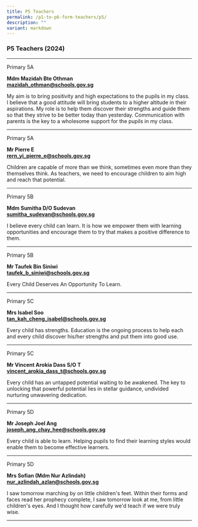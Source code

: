 ```yaml
---
title: P5 Teachers
permalink: /p1-to-p6-form-teachers/p5/
description: ""
variant: markdown
---
```

### P5 Teachers (2024)

* * *

Primary 5A

**Mdm Mazidah Bte Othman** <br>
[**mazidah_othman@schools.gov.sg**](mailto:mazidah_othman@schools.gov.sg)

My aim is to bring positivity and high expectations to the pupils in my class. I believe that a good attitude will bring students to a higher altitude in their aspirations. My role is to help them discover their strengths and guide them so that they strive to be better today than yesterday. Communication with parents is the key to a wholesome support for the pupils in my class.

* * *
Primary 5A

**Mr Pierre E** <br>
[**rern_yi_pierre_e@schools.gov.sg**](mailto:rern_yi_pierre_e@schools.gov.sg)

Children are capable of more than we think, sometimes even more than they themselves think. As teachers, we need to encourage children to aim high and reach that potential.

* * *
Primary 5B

**Mdm Sumitha D/O Sudevan** <br>
[**sumitha_sudevan@schools.gov.sg**](mailto:sumitha_sudevan@schools.gov.sg)

I believe every child can learn. It is how we empower them with learning opportunities and encourage them to try that makes a positive difference to them.

* * *
Primary 5B

**Mr Taufek Bin Siniwi** <br>
[**taufek_b_siniwi@schools.gov.sg**](mailto:taufek_b_siniwi@schools.gov.sg)

Every Child Deserves An Opportunity To Learn.

* * *
Primary 5C

**Mrs Isabel Soo** <br>
[**tan_kah_cheng_isabel@schools.gov.sg**](mailto:tan_kah_cheng_isabel@schools.gov.sg)

Every child has strengths. Education is the ongoing process to help each and every child discover his/her strengths and put them into good use.

* * *
Primary 5C

**Mr Vincent Arokia Dass S/O T** <br>
[**vincent\_arokia\_dass\_t@schools.gov.sg**](mailto:vincent_arokia_dass_t@schools.gov.sg)

Every child has an untapped potential waiting to be awakened. The key to unlocking that powerful potential lies in stellar guidance, undivided nurturing unwavering dedication.

* * *
Primary 5D

**Mr Joseph Joel Ang** <br>
[**joseph_ang_chay_hee@schools.gov.sg**](mailto:joseph_ang_chay_hee@schools.gov.sg)

Every child is able to learn. Helping pupils to find their learning styles would enable them to become effective learners.

* * *
Primary 5D

**Mrs Sofian (Mdm Nur Azlindah)** <br>
[**nur_azlindah_azlan@schools.gov.sg**](mailto:nur_azlindah_azlan@schools.gov.sg)

I saw tomorrow marching by on little children's feet. Within their forms and faces read her prophecy complete, I saw tomorrow look at me, from little children's eyes. And I thought how carefully we'd teach if we were truly wise.

* * *

